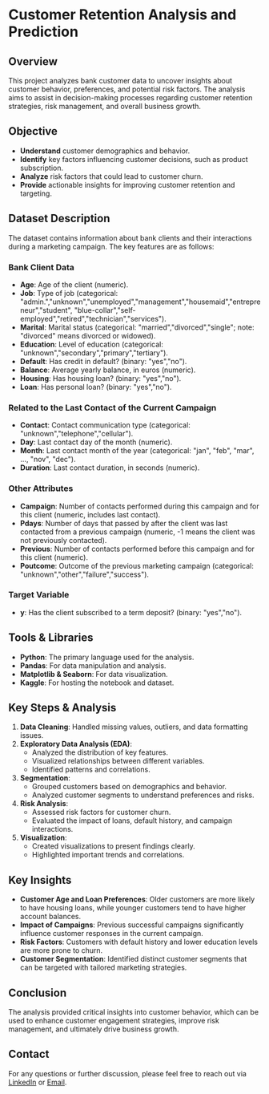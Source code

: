 # Customer Retention Analysis and Prediction

## Overview
This project analyzes bank customer data to uncover insights about customer behavior, preferences, and potential risk factors. The analysis aims to assist in decision-making processes regarding customer retention strategies, risk management, and overall business growth.

## Objective
- **Understand** customer demographics and behavior.
- **Identify** key factors influencing customer decisions, such as product subscription.
- **Analyze** risk factors that could lead to customer churn.
- **Provide** actionable insights for improving customer retention and targeting.

## Dataset Description

The dataset contains information about bank clients and their interactions during a marketing campaign. The key features are as follows:

### Bank Client Data
- **Age**: Age of the client (numeric).
- **Job**: Type of job (categorical: "admin.","unknown","unemployed","management","housemaid","entrepreneur","student", "blue-collar","self-employed","retired","technician","services").
- **Marital**: Marital status (categorical: "married","divorced","single"; note: "divorced" means divorced or widowed).
- **Education**: Level of education (categorical: "unknown","secondary","primary","tertiary").
- **Default**: Has credit in default? (binary: "yes","no").
- **Balance**: Average yearly balance, in euros (numeric).
- **Housing**: Has housing loan? (binary: "yes","no").
- **Loan**: Has personal loan? (binary: "yes","no").

### Related to the Last Contact of the Current Campaign
- **Contact**: Contact communication type (categorical: "unknown","telephone","cellular").
- **Day**: Last contact day of the month (numeric).
- **Month**: Last contact month of the year (categorical: "jan", "feb", "mar", ..., "nov", "dec").
- **Duration**: Last contact duration, in seconds (numeric).

### Other Attributes
- **Campaign**: Number of contacts performed during this campaign and for this client (numeric, includes last contact).
- **Pdays**: Number of days that passed by after the client was last contacted from a previous campaign (numeric, -1 means the client was not previously contacted).
- **Previous**: Number of contacts performed before this campaign and for this client (numeric).
- **Poutcome**: Outcome of the previous marketing campaign (categorical: "unknown","other","failure","success").

### Target Variable
- **y**: Has the client subscribed to a term deposit? (binary: "yes","no").

## Tools & Libraries
- **Python**: The primary language used for the analysis.
- **Pandas**: For data manipulation and analysis.
- **Matplotlib & Seaborn**: For data visualization.
- **Kaggle**: For hosting the notebook and dataset.

## Key Steps & Analysis
1. **Data Cleaning**: Handled missing values, outliers, and data formatting issues.
2. **Exploratory Data Analysis (EDA)**: 
   - Analyzed the distribution of key features.
   - Visualized relationships between different variables.
   - Identified patterns and correlations.
3. **Segmentation**:
   - Grouped customers based on demographics and behavior.
   - Analyzed customer segments to understand preferences and risks.
4. **Risk Analysis**:
   - Assessed risk factors for customer churn.
   - Evaluated the impact of loans, default history, and campaign interactions.
5. **Visualization**:
   - Created visualizations to present findings clearly.
   - Highlighted important trends and correlations.

## Key Insights
- **Customer Age and Loan Preferences**: Older customers are more likely to have housing loans, while younger customers tend to have higher account balances.
- **Impact of Campaigns**: Previous successful campaigns significantly influence customer responses in the current campaign.
- **Risk Factors**: Customers with default history and lower education levels are more prone to churn.
- **Customer Segmentation**: Identified distinct customer segments that can be targeted with tailored marketing strategies.

## Conclusion
The analysis provided critical insights into customer behavior, which can be used to enhance customer engagement strategies, improve risk management, and ultimately drive business growth.

## Contact
For any questions or further discussion, please feel free to reach out via [LinkedIn](https://www.linkedin.com/in/yourprofile) or [Email](mailto:hitruong.work@gmail.com).